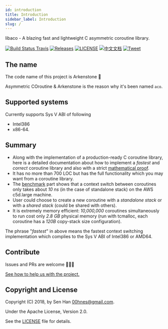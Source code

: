 ```yaml
---
id: introduction
title: Introduction
sidebar_label: Introduction
slug: /
---
```


libaco - A blazing fast and lightweight C asymmetric coroutine library.

[![Build Status Travis](https://img.shields.io/travis/hnes/libaco.svg?style=flat-square&&branch=master)](https://travis-ci.org/hnes/libaco)
[![Releases](https://img.shields.io/github/release/hnes/libaco/all.svg?style=flat-square)](https://github.com/hnes/libaco/releases)
[![LICENSE](https://img.shields.io/github/license/hnes/libaco.svg?style=flat-square)](https://github.com/hnes/libaco/blob/master/LICENSE)
[![中文文档](https://img.shields.io/badge/doc-en%20+%20中文-blue.svg?style=flat-square)](https://github.com/hnes/libaco/blob/master/README_zh.md)
[![Tweet](https://img.shields.io/twitter/url/http/shields.io.svg?style=social)](https://twitter.com/intent/tweet?text=libaco+-+A+blazing+fast+and+lightweight+C+asymmetric+coroutine+library&url=https://github.com/hnes/libaco&via=00hnes)

## The name

The code name of this project is Arkenstone 💎

Asymmetric COroutine & Arkenstone is the reason why it's been named `aco`.

## Supported systems

Currently supports Sys V ABI of following
 - Intel386 
 - x86-64.

## Summary

- Along with the implementation of a production-ready C coroutine library, here is a detailed documentation about how to implement a *fastest* and *correct* coroutine library and also with a strict [mathematical proof](proof-of-correctness).
- It has no more than 700 LOC but has the full functionality which you may want from a coroutine library.
- The [benchmark](benchmark) part shows that a context switch between coroutines only takes about *10 ns* (in the case of standalone stack) on the AWS c5d.large machine.
- User could choose to create a new coroutine with a *standalone stack* or with a *shared stack* (could be shared with others).
- It is extremely memory efficient: *10,000,000* coroutines simultaneously to run cost only *2.8 GB* physical memory (run with tcmalloc, each coroutine has a *120B* copy-stack size configuration).

The phrase "*fastest*" in above means the fastest context switching implementation which complies to the Sys V ABI of Intel386 or AMD64.

## Contribute

Issues and PRs are welcome 🎉🎉🎉

[See how to help us with the project.](/support)

## Copyright and License

Copyright (C) 2018, by Sen Han [<00hnes@gmail.com>](mailto:00hnes@gmail.com).

Under the Apache License, Version 2.0.

See the [LICENSE](https://github.com/hnes/libaco/blob/master/LICENSE) file for details.